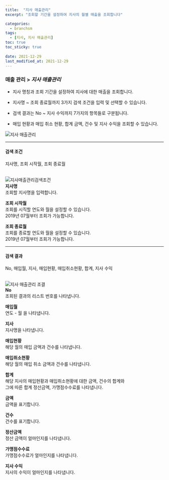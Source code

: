 ```yaml
---
title:  "지사 매출관리"
excerpt: "조회할 기간을 설정하여 지사의 월별 매출을 조회합니다"

categories:
  - branchsm
tags:
  - [지사, 지사 매출관리]
toc: true
toc_sticky: true
 
date: 2021-12-29
last_modified_at: 2021-12-29
---
```

### 매출 관리 > *지사 매출관리*
- 지사 명칭과 조회 기간을 설정하여 지사에 대한 매출을 조회합니다.

- 지사명 ~ 조회 종료월까지 3가지 검색 조건을 입력 및 선택할 수 있습니다.

- 검색 결과는 No ~ 지사 수익까지 7가지의 항목들로 구분됩니다.

- 매입 현황과 매입 취소 현황, 합계 금액, 건수 및 지사 수익을 조회할 수 있습니다.

![지사 매출관리](https://user-images.githubusercontent.com/95394003/147454860-410f505d-f156-4a89-a78d-8e9223f3c717.jpeg)
<br>

---

#### 검색 조건
지사명, 조회 시작월, 조회 종료월<br>
<br>

![지사매출관리검색조건](https://user-images.githubusercontent.com/95394003/147456925-0747ae23-2cae-4dda-9273-9a84a2362504.jpeg)<br>
**지사명**<br>
조회할 지사명을 입력합니다.

**조회 시작월**<br>
조회를 시직할 연도와 월을 설정할 수 있습니다.<br>2019년 07월부터 조회가 가능합니다.

**조회 종료월**<br>
조회를 종료할 연도와 월을 설정할 수 있습니다.<br>2019년 07월부터 조회가 가능합니다.
<br>

---

#### 검색 결과
No, 매입월, 지사, 매입현황, 매입취소현황, 합계, 지사 수익<br>
<br>

![지사 매출관리 조결](https://user-images.githubusercontent.com/95394003/146704394-2c4e7fdd-9568-42fc-8a49-c355947e919b.jpeg)<br>
**No**<br>
조회된 결과의 리스트 번호를 나타냅니다.

**매입월**<br>
연도 - 월 을 나타냅니다.

**지사**<br>
지사명을 나타냅니다.

**매입현황**<br>
해당 월의 매입 금액과 건수를 나타냅니다.

**매입취소현황**<br>
해당 월의 매입 취소 금액과 건수를 나타냅니다.

**합계**<br>
해당 지사의 매입현황과 매입취소현황에 대한 금액, 건수의 합계와<br>그에 따른 합계 정산금액, 가맹점수수료를 나타냅니다.

**금액**<br>
금액을 표기합니다.

**건수**<br>
건수를 표기합니다.

**정산금액**<br>
정산 금액이 얼마인지를 나타냅니다.

**가맹점수수료**<br>
가맹점수수료가 얼마인지를 나타냅니다.

**지사 수익**<br>
지사의 수익이 얼마인지를 나타냅니다.
